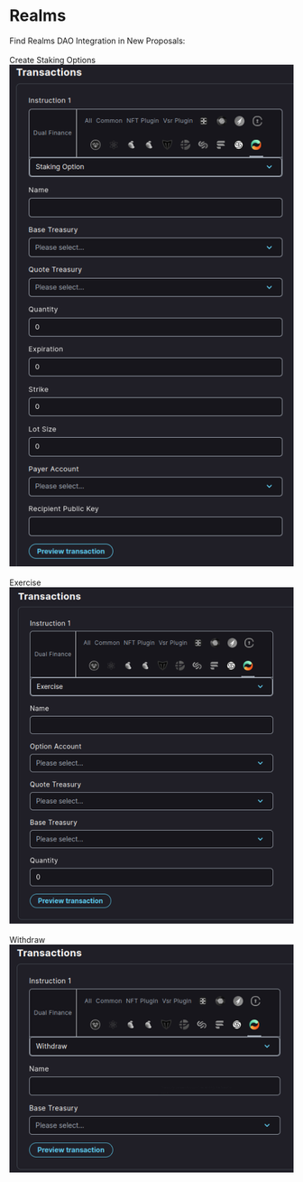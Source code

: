 # Realms

Find Realms DAO Integration in New Proposals:\
\
Create Staking Options\
![](<../.gitbook/assets/image (6).png>)\
\
Exercise\
![](../.gitbook/assets/image.png)\
\
Withdraw\
![](<../.gitbook/assets/image (11).png>)
